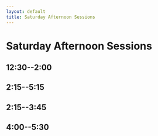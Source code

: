 ```yaml
---
layout: default
title: Saturday Afternoon Sessions
---
```


# Saturday Afternoon Sessions

## 12:30--2:00

## 2:15--5:15

## 2:15--3:45

## 4:00--5:30
